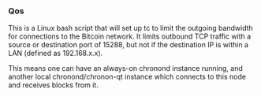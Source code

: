 ### Qos ###

This is a Linux bash script that will set up tc to limit the outgoing bandwidth for connections to the Bitcoin network. It limits outbound TCP traffic with a source or destination port of 15288, but not if the destination IP is within a LAN (defined as 192.168.x.x).

This means one can have an always-on chronond instance running, and another local chronond/chronon-qt instance which connects to this node and receives blocks from it.
